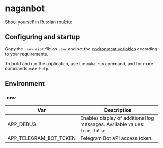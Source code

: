 # naganbot
Shoot yourself in Russian roulette

## Configuring and startup
Copy the `.env.dist` file as `.env` and set the [environment variables](#Environment) according to your requirements.

To build and run the application, use the `make run` command, and for more commands `make help`.

## Environment
### .env
| Var                    | Description                                                                    |
|------------------------|--------------------------------------------------------------------------------|
| APP_DEBUG              | Enables display of additional log messages. Available values: `true`, `false`. |
| APP_TELEGRAM_BOT_TOKEN | Telegram Bot API access token.                                                 |
